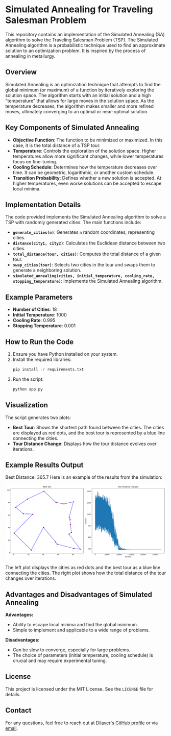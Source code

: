 # Simulated Annealing for Traveling Salesman Problem

This repository contains an implementation of the Simulated Annealing (SA) algorithm to solve the Traveling Salesman Problem (TSP). The Simulated Annealing algorithm is a probabilistic technique used to find an approximate solution to an optimization problem. It is inspired by the process of annealing in metallurgy.

## Overview

Simulated Annealing is an optimization technique that attempts to find the global minimum (or maximum) of a function by iteratively exploring the solution space. The algorithm starts with an initial solution and a high "temperature" that allows for large moves in the solution space. As the temperature decreases, the algorithm makes smaller and more refined moves, ultimately converging to an optimal or near-optimal solution.

## Key Components of Simulated Annealing

- **Objective Function**: The function to be minimized or maximized. In this case, it is the total distance of a TSP tour.
- **Temperature**: Controls the exploration of the solution space. Higher temperatures allow more significant changes, while lower temperatures focus on fine-tuning.
- **Cooling Schedule**: Determines how the temperature decreases over time. It can be geometric, logarithmic, or another custom schedule.
- **Transition Probability**: Defines whether a new solution is accepted. At higher temperatures, even worse solutions can be accepted to escape local minima.

## Implementation Details

The code provided implements the Simulated Annealing algorithm to solve a TSP with randomly generated cities. The main functions include:

- **`generate_cities(n)`**: Generates `n` random coordinates, representing cities.
- **`distance(city1, city2)`**: Calculates the Euclidean distance between two cities.
- **`total_distance(tour, cities)`**: Computes the total distance of a given tour.
- **`swap_cities(tour)`**: Selects two cities in the tour and swaps them to generate a neighboring solution.
- **`simulated_annealing(cities, initial_temperature, cooling_rate, stopping_temperature)`**: Implements the Simulated Annealing algorithm.

## Example Parameters

- **Number of Cities**: 18
- **Initial Temperature**: 1000
- **Cooling Rate**: 0.995
- **Stopping Temperature**: 0.001

## How to Run the Code

1. Ensure you have Python installed on your system.
2. Install the required libraries:
    ```bash
    pip install -r requirements.txt
    ```
3. Run the script:
    ```bash
    python app.py
    ```

## Visualization

The script generates two plots:

- **Best Tour**: Shows the shortest path found between the cities. The cities are displayed as red dots, and the best tour is represented by a blue line connecting the cities.
- **Tour Distance Change**: Displays how the tour distance evolves over iterations.

## Example Results Output

Best Distance: 365.7
Here is an example of the results from the simulation:

![Result](results.png)


The left plot displays the cities as red dots and the best tour as a blue line connecting the cities. The right plot shows how the total distance of the tour changes over iterations.

## Advantages and Disadvantages of Simulated Annealing

**Advantages:**

- Ability to escape local minima and find the global minimum.
- Simple to implement and applicable to a wide range of problems.

**Disadvantages:**

- Can be slow to converge, especially for large problems.
- The choice of parameters (initial temperature, cooling schedule) is crucial and may require experimental tuning.

## License

This project is licensed under the MIT License. See the `LICENSE` file for details.

## Contact

For any questions, feel free to reach out at [Dilaver's GitHub profile](https://github.com/enesdilaversahin) or via [email](mailto:enesdilaversahin@gmail.com).

